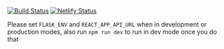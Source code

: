 [![Build Status](https://travis-ci.org/TylerStanish/bucko.svg?branch=master
)](https://travis-ci.org/TylerStanish/bucko)
[![Netlify Status](https://api.netlify.com/api/v1/badges/c9d0aa97-4b47-4f9c-a3f6-cea6ea4d08fd/deploy-status)](https://app.netlify.com/sites/suspicious-murdock-e50209/deploys)

Please set `FLASK_ENV` and `REACT_APP_API_URL` when in development or production
modes, also run `npm run dev` to run in dev mode once you do that
